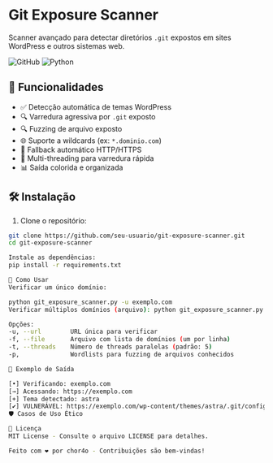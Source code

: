 # Git Exposure Scanner

Scanner avançado para detectar diretórios `.git` expostos em sites WordPress e outros sistemas web.

![GitHub](https://img.shields.io/github/license/seu-usuario/git-exposure-scanner)
![Python](https://img.shields.io/badge/Python-3.x-blue)

## 📌 Funcionalidades

- ✅ Detecção automática de temas WordPress
- 🔍 Varredura agressiva por `.git` exposto
- 🔍 Fuzzing de arquivo exposto
- 🌐 Suporte a wildcards (ex: `*.dominio.com`)
- 🔄 Fallback automático HTTP/HTTPS
- 🚀 Multi-threading para varredura rápida
- 📊 Saída colorida e organizada

## 🛠 Instalação

1. Clone o repositório:
```bash
git clone https://github.com/seu-usuario/git-exposure-scanner.git
cd git-exposure-scanner

Instale as dependências:
pip install -r requirements.txt

🚀 Como Usar
Verificar um único domínio:

python git_exposure_scanner.py -u exemplo.com
Verificar múltiplos domínios (arquivo): python git_exposure_scanner.py -f lista_dominios.txt -t 10

Opções:
-u, --url        URL única para verificar
-f, --file       Arquivo com lista de domínios (um por linha)
-t, --threads    Número de threads paralelas (padrão: 5)
-p,              Wordlists para fuzzing de arquivos conhecidos 

📝 Exemplo de Saída

[•] Verificando: exemplo.com
[→] Acessando: https://exemplo.com
[+] Tema detectado: astra
[✔] VULNERÁVEL: https://exemplo.com/wp-content/themes/astra/.git/config
🛡 Casos de Uso Ético

📄 Licença
MIT License - Consulte o arquivo LICENSE para detalhes.

Feito com ❤️ por chor4o - Contribuições são bem-vindas!
